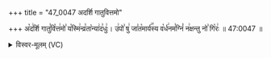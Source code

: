 +++
title = "47_0047 अदर्शि गातुवित्तमो"

+++
अ꣡द꣢र्शि गातु꣣वि꣡त्त꣢मो꣣ य꣡स्मि꣢न्व्र꣣ता꣡न्या꣢द꣣धुः꣢। उ꣢पो꣣ षु꣢ जा꣣त꣡मार्य꣢꣯स्य व꣡र्ध꣢नम꣣ग्निं꣡ न꣢क्षन्तु नो꣣ गि꣡रः꣢ ॥ 47:0047 ॥

<details><summary>विस्वर-मूलम् (VC)</summary>

अदर्शि गातुवित्तमो यस्मिन्व्रतान्यादधुः । उपो षु जातमार्यस्य वर्धनमग्निं नक्षन्तु नो गिरः ॥४७॥
</details>